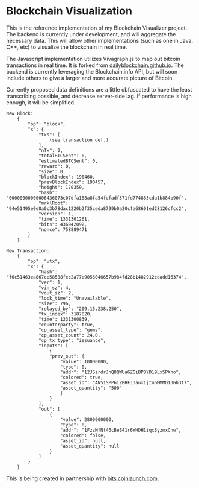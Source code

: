 Blockchain Visualization
=========================

This is the reference implementation of my Blockchain Visualizer project. The backend is currently under development, and will aggregate the necessary data. This will allow other implementations (such as one in Java, C++, etc) to visualize the blockchain in real time.

The Javascript implementation utilizes Vivagraph.js to map out bitcoin transactions in real time. It is forked from [dailyblockchain.github.io](http://dailyblockchain.github.io). The backend is currently leveraging the Blockchain.info API, but will soon include others to give a larger and more accurate picture of Bitcoin.

Currently proposed data definitions are a little obfuscated to have the least transcribing possible, and decrease server-side lag. If performance is high enough, it will be simplified.

    New Block:
        {
            "op": "block",
            "x": {
                "txs": [
                    (see transaction def.)
                ],
                "nTx": 0,
                "totalBTCSent": 0,
                "estimatedBTCSent": 0,
                "reward": 0,
                "size": 0,
                "blockIndex": 190460,
                "prevBlockIndex": 190457,
                "height": 170359,
                "hash": "00000000000006436073c07dfa188a8fa54fefadf571fd774863cda1b884b90f",
                "mrklRoot": "94e51495e0e8a0c3b78dac1220b2f35ceda8799b0a20cfa68601ed28126cfcc2",
                "version": 1,
                "time": 1331301261,
                "bits": 436942092,
                "nonce": 758889471
            }
        }

    New Transaction:
        {
            "op": "utx",
            "x": {
                "hash": "f6c51463ea867ce58588fec2a77e9056046657b984fd28b1482912cdadd16374",
                "ver": 1,
                "vin_sz": 4,
                "vout_sz": 2,
                "lock_time": "Unavailable",
                "size": 796,
                "relayed_by": "209.15.238.250",
                "tx_index": 3187820,
                "time": 1331300839,
                "counterparty": true,
                "cp_asset_type": "gems",
                "cp_asset_count": 24.0,
                "cp_tx_type": "issuance",
                "inputs": [
                    {
                    "prev_out": {
                        "value": 10000000,
                        "type": 0,
                        "addr": "12JSirdrJnQ8QWUaGZGiBPBYD19LxSPXho",
                        "colored": true,
                        "asset_id": "AN51SPP6iZBHFJ3aux1jtn6MMMD13Gh3t7",
                        "asset_quantity": "500"
                        }
                    }
                ],
                "out": [
                    {
                        "value": 2800000000,
                        "type": 0,
                        "addr": "1FzzMfNt46cBeS41r6WHDH1iqxSyzmxChw",
                        "colored": false,
                        "asset_id": null,
                        "asset_quantity": null
                    }
                ]
            }
        }

This is being created in partnership with [bits.coinlaunch.com](http://bits.coinlaunch.com).
